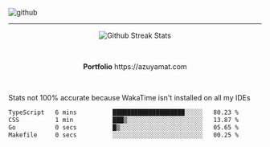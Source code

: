 ![github](https://media.discordapp.net/attachments/881363147364118528/1142610121697021952/background.png?width=1000&height=300)<br>
___
<p align="center">
  <img alt="Github Streak Stats" src="https://streak-stats.demolab.com?user=Azuyamat&theme=transparent&hide_border=true"/>
</p><br>
<p align="center">
      <strong>Portfolio</strong> https://azuyamat.com
</p><br>

Stats not 100% accurate because WakaTime isn't installed on all my IDEs
<!--START_SECTION:waka-->

```txt
TypeScript   6 mins          ████████████████████░░░░░   80.23 %
CSS          1 min           ███▒░░░░░░░░░░░░░░░░░░░░░   13.87 %
Go           0 secs          █▒░░░░░░░░░░░░░░░░░░░░░░░   05.65 %
Makefile     0 secs          ░░░░░░░░░░░░░░░░░░░░░░░░░   00.25 %
```

<!--END_SECTION:waka-->

